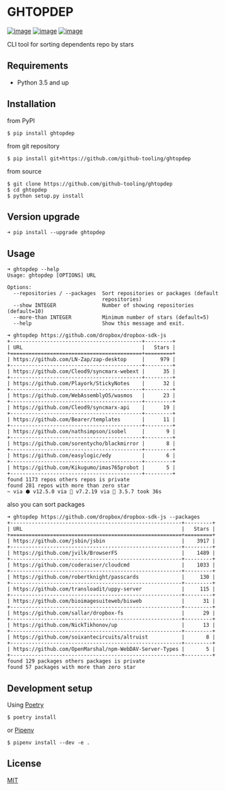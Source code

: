# GHTOPDEP
[![image](https://img.shields.io/pypi/v/ghtopdep.svg)](https://pypi.org/project/ghtopdep/)
[![image](https://img.shields.io/pypi/l/ghtopdep.svg)](https://pypi.org/project/ghtopdep/)
[![image](https://img.shields.io/pypi/pyversions/ghtopdep.svg)](https://pypi.org/project/ghtopdep/)

CLI tool for sorting dependents repo by stars

## Requirements
* Python 3.5 and up

## Installation
from PyPI
```
$ pip install ghtopdep
```

from git repository
```
$ pip install git+https://github.com/github-tooling/ghtopdep
```

from source
```
$ git clone https://github.com/github-tooling/ghtopdep
$ cd ghtopdep
$ python setup.py install
```

## Version upgrade
```
➜ pip install --upgrade ghtopdep   
```

## Usage

```
➜ ghtopdep --help                                              
Usage: ghtopdep [OPTIONS] URL

Options:
  --repositories / --packages  Sort repositories or packages (default
                               repositories)
  --show INTEGER               Number of showing repositories (default=10)
  --more-than INTEGER          Minimum number of stars (default=5)
  --help                       Show this message and exit.
```


```
➜ ghtopdep https://github.com/dropbox/dropbox-sdk-js
+-------------------------------------------+---------+
| URL                                       |   Stars |
+===========================================+=========+
| https://github.com/LN-Zap/zap-desktop     |     979 |
+-------------------------------------------+---------+
| https://github.com/Cleod9/syncmarx-webext |      35 |
+-------------------------------------------+---------+
| https://github.com/Playork/StickyNotes    |      32 |
+-------------------------------------------+---------+
| https://github.com/WebAssemblyOS/wasmos   |      23 |
+-------------------------------------------+---------+
| https://github.com/Cleod9/syncmarx-api    |      19 |
+-------------------------------------------+---------+
| https://github.com/Bearer/templates       |      11 |
+-------------------------------------------+---------+
| https://github.com/nathsimpson/isobel     |       9 |
+-------------------------------------------+---------+
| https://github.com/sorentycho/blackmirror |       8 |
+-------------------------------------------+---------+
| https://github.com/easylogic/edy          |       6 |
+-------------------------------------------+---------+
| https://github.com/Kikugumo/imas765probot |       5 |
+-------------------------------------------+---------+
found 1173 repos others repos is private
found 281 repos with more than zero star
~ via ⬢ v12.5.0 via 🐘 v7.2.19 via 🐍 3.5.7 took 36s 
```

also you can sort packages

```
➜ ghtopdep https://github.com/dropbox/dropbox-sdk-js --packages
+--------------------------------------------------------+---------+
| URL                                                    |   Stars |
+========================================================+=========+
| https://github.com/jsbin/jsbin                         |    3917 |
+--------------------------------------------------------+---------+
| https://github.com/jvilk/BrowserFS                     |    1489 |
+--------------------------------------------------------+---------+
| https://github.com/coderaiser/cloudcmd                 |    1033 |
+--------------------------------------------------------+---------+
| https://github.com/robertknight/passcards              |     130 |
+--------------------------------------------------------+---------+
| https://github.com/transloadit/uppy-server             |     115 |
+--------------------------------------------------------+---------+
| https://github.com/bioimagesuiteweb/bisweb             |      31 |
+--------------------------------------------------------+---------+
| https://github.com/sallar/dropbox-fs                   |      29 |
+--------------------------------------------------------+---------+
| https://github.com/NickTikhonov/up                     |      13 |
+--------------------------------------------------------+---------+
| https://github.com/soixantecircuits/altruist           |       8 |
+--------------------------------------------------------+---------+
| https://github.com/OpenMarshal/npm-WebDAV-Server-Types |       5 |
+--------------------------------------------------------+---------+
found 129 packages others packages is private
found 57 packages with more than zero star
```

## Development setup
Using [Poetry](https://poetry.eustace.io/docs/)   
```
$ poetry install
```
or [Pipenv](https://docs.pipenv.org/)   
```
$ pipenv install --dev -e .
```

## License
[MIT](https://choosealicense.com/licenses/mit/)
